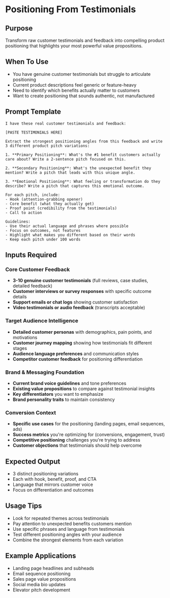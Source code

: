# Positioning From Testimonials

## Purpose
Transform raw customer testimonials and feedback into compelling product positioning that highlights your most powerful value propositions.

## When To Use
- You have genuine customer testimonials but struggle to articulate positioning
- Current product descriptions feel generic or feature-heavy
- Need to identify which benefits actually matter to customers
- Want to create positioning that sounds authentic, not manufactured

## Prompt Template

```
I have these real customer testimonials and feedback:

[PASTE TESTIMONIALS HERE]

Extract the strongest positioning angles from this feedback and write 3 different product pitch variations:

1. **Primary Positioning**: What's the #1 benefit customers actually care about? Write a 2-sentence pitch focused on this.

2. **Secondary Positioning**: What's the unexpected benefit they mention? Write a pitch that leads with this unique angle.

3. **Emotional Positioning**: What feeling or transformation do they describe? Write a pitch that captures this emotional outcome.

For each pitch, include:
- Hook (attention-grabbing opener)
- Core benefit (what they actually get)
- Proof point (credibility from the testimonials)
- Call to action

Guidelines:
- Use their actual language and phrases where possible
- Focus on outcomes, not features
- Highlight what makes you different based on their words
- Keep each pitch under 100 words
```

## Inputs Required

### Core Customer Feedback
- **3-10 genuine customer testimonials** (full reviews, case studies, detailed feedback)
- **Customer interviews or survey responses** with specific outcome details
- **Support emails or chat logs** showing customer satisfaction
- **Video testimonials or audio feedback** (transcripts acceptable)

### Target Audience Intelligence
- **Detailed customer personas** with demographics, pain points, and motivations
- **Customer journey mapping** showing how testimonials fit different stages
- **Audience language preferences** and communication styles
- **Competitor customer feedback** for positioning differentiation

### Brand & Messaging Foundation
- **Current brand voice guidelines** and tone preferences
- **Existing value propositions** to compare against testimonial insights
- **Key differentiators** you want to emphasize
- **Brand personality traits** to maintain consistency

### Conversion Context
- **Specific use cases** for the positioning (landing pages, email sequences, ads)
- **Success metrics** you're optimizing for (conversions, engagement, trust)
- **Competitive positioning** challenges you're trying to address
- **Customer objections** that testimonials should help overcome

## Expected Output
- 3 distinct positioning variations
- Each with hook, benefit, proof, and CTA
- Language that mirrors customer voice
- Focus on differentiation and outcomes

## Usage Tips
- Look for repeated themes across testimonials
- Pay attention to unexpected benefits customers mention
- Use specific phrases and language from testimonials
- Test different positioning angles with your audience
- Combine the strongest elements from each variation

## Example Applications
- Landing page headlines and subheads
- Email sequence positioning
- Sales page value propositions
- Social media bio updates
- Elevator pitch development